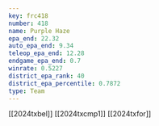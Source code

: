 ```yaml
---
key: frc418
number: 418
name: Purple Haze
epa_end: 22.32
auto_epa_end: 9.34
teleop_epa_end: 12.28
endgame_epa_end: 0.7
winrate: 0.5227
district_epa_rank: 40
district_epa_percentile: 0.7872
type: Team
---
```

[[2024txbel]]
[[2024txcmp1]]
[[2024txfor]]
